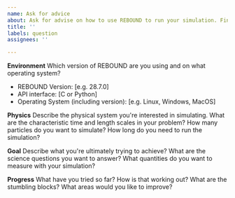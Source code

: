 ```yaml
---
name: Ask for advice
about: Ask for advise on how to use REBOUND to run your simulation. Find out if REBOUND is the right tool for your physics problem. Inquire about what integrator is best for your problem, what settings to choose, or how to optmimize runtime.
title: ''
labels: question
assignees: ''

---
```


**Environment**
Which version of REBOUND are you using and on what operating system?
 - REBOUND Version: [e.g. 28.7.0]
 - API interface: [C or Python]
 - Operating System (including version): [e.g. Linux, Windows, MacOS]

**Physics**
Describe the physical system you're interested in simulating. 
What are the characteristic time and length scales in your problem? 
How many particles do you want to simulate? 
How long do you need to run the simulation?

**Goal**
Describe what you're ultimately trying to achieve?
What are the science questions you want to answer?
What quantities do you want to measure with your simulation?

**Progress**
What have you tried so far? 
How is that working out?
What are the stumbling blocks?
What areas would you like to improve?
